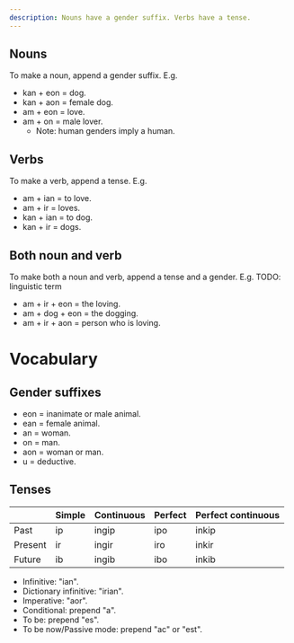 ```yaml
---
description: Nouns have a gender suffix. Verbs have a tense.
---
```

## Nouns
To make a noun, append a gender suffix. E.g.
- kan + eon = dog.
- kan + aon = female dog.
- am + eon = love.
- am + on = male lover.
    - Note: human genders imply a human.

## Verbs
To make a verb, append a tense. E.g.
- am + ian = to love.
- am + ir = loves.
- kan + ian = to dog.
- kan + ir = dogs.

## Both noun and verb
To make both a noun and verb, append a tense and a gender. E.g. TODO: linguistic term
- am + ir + eon = the loving.
- am + dog + eon = the dogging.
- am + ir + aon = person who is loving.

# Vocabulary

## Gender suffixes
- eon = inanimate or male animal.
- ean = female animal.
- an = woman.
- on = man.
- aon = woman or man.
- u = deductive.

## Tenses
<table>
  <thead>
    <tr>
      <th>&nbsp;</th>
      <th>Simple</th>
      <th>Continuous</th>
      <th>Perfect</th>
      <th>Perfect continuous</th>
    </tr>
  </thead>
  <tbody>
    <tr>
      <td>Past</td>
      <td translate="no">ip</td>
      <td translate="no">ingip</td>
      <td translate="no">ipo</td>
      <td translate="no">inkip</td>
    </tr>
    <tr>
      <td>Present</td>
      <td translate="no">ir</td>
      <td translate="no">ingir</td>
      <td translate="no">iro</td>
      <td translate="no">inkir</td>
    </tr>
    <tr>
      <td>Future</td>
      <td translate="no">ib</td>
      <td translate="no">ingib</td>
      <td translate="no">ibo</td>
      <td translate="no">inkib</td>
    </tr>
  </tbody>
</table>

- Infinitive: "ian".
- Dictionary infinitive: "irian".
- Imperative: "aor".
- Conditional: prepend "a".
- To be: prepend "es".
- To be now/Passive mode: prepend "ac" or "est".
